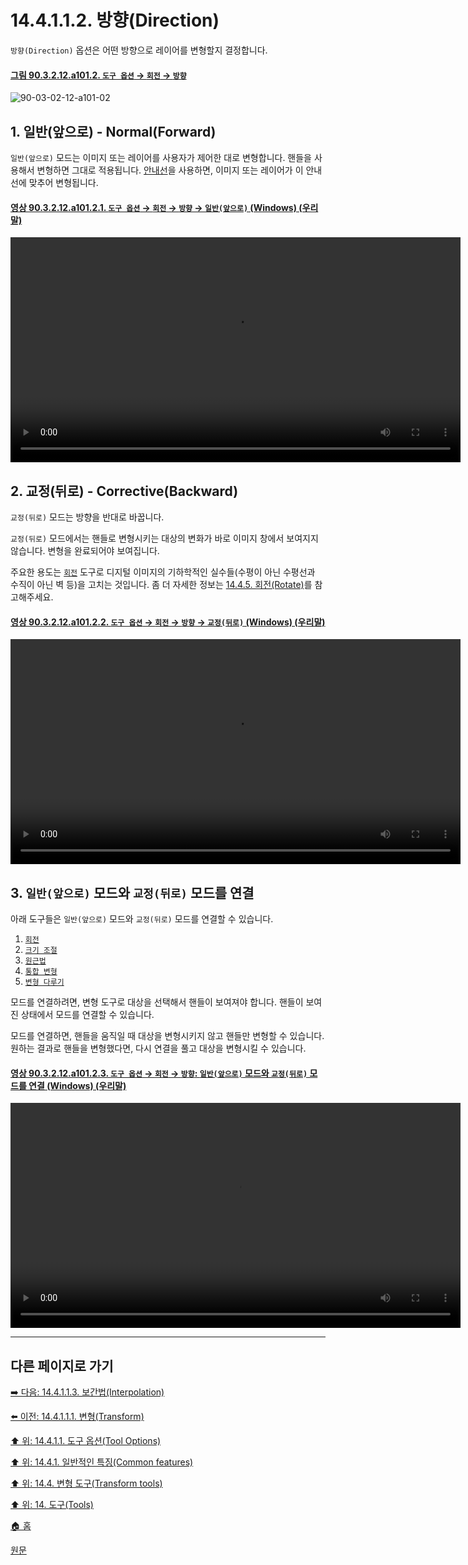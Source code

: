 # 14.4.1.1.2. 방향(Direction)
`방향(Direction)` 옵션은 어떤 방향으로 레이어를 변형할지 결정합니다.

<a id="90-03-02-12-a101-02"></a>

#### [그림 90.3.2.12.a101.2. `도구 옵션` → `회전` → `방향`](./90-03-02-12-rotate.md#90-03-02-12-a101-02)
![90-03-02-12-a101-02](https://github.com/wonder13662/gimp/assets/15767104/28b7c911-b98e-421f-92dc-8c311697c1e0)

## 1. 일반(앞으로) - Normal(Forward)
`일반(앞으로)` 모드는 이미지 또는 레이어를 사용자가 제어한 대로 변형합니다. 핸들을 사용해서 변형하면 그대로 적용됩니다.
[안내선](./14-04-01-01-07-guides.md)을 사용하면, 이미지 또는 레이어가 이 안내선에 맞추어 변형됩니다.

<a id="90-03-02-12-a101-02-01"></a>

#### [영상 90.3.2.12.a101.2.1. `도구 옵션` → `회전` → `방향` → `일반(앞으로)` (Windows) (우리말)](./90-03-02-12-rotate.md#90-03-02-12-a101-02-01)
<video controls="controls" width="720" src="https://github.com/wonder13662/gimp/assets/15767104/68354cae-82e9-4430-9165-de6e590ed1dd"></video>

## 2. 교정(뒤로) - Corrective(Backward)
`교정(뒤로)` 모드는 방향을 반대로 바꿉니다.

`교정(뒤로)` 모드에서는 핸들로 변형시키는 대상의 변화가 바로 이미지 창에서 보여지지 않습니다. 변형을 완료되어야 보여집니다.

주요한 용도는 [`회전`](./14-04-05-rotate.md) 도구로 디지털 이미지의 기하학적인 실수들(수평이 아닌 수평선과 수직이 아닌 벽 등)을 고치는 것입니다. 좀 더 자세한 정보는 [14.4.5. 회전(Rotate)](./14-04-05-rotate.md)를 참고해주세요.

<a id="90-03-02-12-a101-02-02"></a>

#### [영상 90.3.2.12.a101.2.2. `도구 옵션` → `회전` → `방향` → `교정(뒤로)` (Windows) (우리말)](./90-03-02-12-rotate.md#90-03-02-12-a101-02-02)
<video controls="controls" width="720" src="https://github.com/wonder13662/gimp/assets/15767104/08de6654-7ee3-4102-bbde-d4db5a7e294c"></video>

## 3. `일반(앞으로)` 모드와 `교정(뒤로)` 모드를 연결
아래 도구들은 `일반(앞으로)` 모드와 `교정(뒤로)` 모드를 연결할 수 있습니다.

1. [`회전`](./14-04-05-rotate.md)
2. [`크기 조절`](./14-04-06-scale.md)
3. [`원근법`](./14-04-08-perspective.md)
4. [`통합 변형`](./14-04-10-unified-transform.md)
5. [`변형 다루기`](./14-04-11-handle-transform.md)

모드를 연결하려면, 변형 도구로 대상을 선택해서 핸들이 보여져야 합니다. 핸들이 보여진 상태에서 모드를 연결할 수 있습니다.

모드를 연결하면, 핸들을 움직일 때 대상을 변형시키지 않고 핸들만 변형할 수 있습니다. 원하는 결과로 핸들을 변형했다면, 다시 연결을 풀고 대상을 변형시킬 수 있습니다. 

<a id="90-03-02-12-a101-02-03"></a>

#### [영상 90.3.2.12.a101.2.3. `도구 옵션` → `회전` → `방향`: `일반(앞으로)` 모드와 `교정(뒤로)` 모드를 연결 (Windows) (우리말)](./90-03-02-12-rotate.md#90-03-02-12-a101-02-03)
<video controls="controls" width="720" src="https://github.com/wonder13662/gimp/assets/15767104/8582365b-6417-4e56-93ea-0f4f48fb437f"></video>

***

## 다른 페이지로 가기

[➡️ 다음: 14.4.1.1.3. 보간법(Interpolation)](./14-04-01-01-03-interpolation.md)

[⬅️ 이전: 14.4.1.1.1. 변형(Transform)](./14-04-01-01-01-transform.md)

[⬆️ 위: 14.4.1.1. 도구 옵션(Tool Options)](./14-04-01-01-00-tool_options.md)

[⬆️ 위: 14.4.1. 일반적인 특징(Common features)](./14-04-01-00-common-features.md)

[⬆️ 위: 14.4. 변형 도구(Transform tools)](./14-04-00-transform-tools.md)

[⬆️ 위: 14. 도구(Tools)](./14-00-tools.md)

[🏠 홈](./00-home.md)

[원문](https://docs.gimp.org/2.10/ko/gimp-tools-transform.html#direction-option)